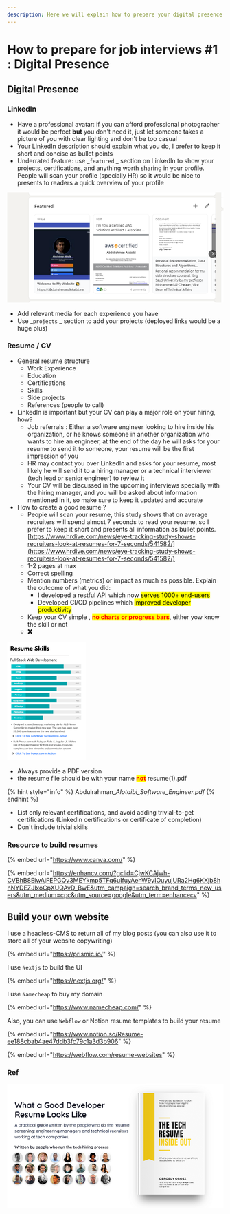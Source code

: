 ```yaml
---
description: Here we will explain how to prepare your digital presence
---
```


# How to prepare for job interviews #1 : Digital Presence

## Digital Presence

### LinkedIn

* Have a professional avatar: if you can afford professional photographer it would be perfect **but** you don't need it, just let someone takes a picture of you with clear lighting and don't be too casual
* Your LinkedIn description should explain what you do, I prefer to keep it short and concise as bullet points
* Underrated feature: use _`featured` _ section on LinkedIn to show your projects, certifications, and anything worth sharing in your profile. People will scan your profile (specially HR) so it would be nice to presents to readers a quick overview of your profile

![](<../.gitbook/assets/image (8).png>)

* Add relevant media for each experience you have
* Use _`projects` _ section to add your projects (deployed links would be a huge plus)

### Resume / CV

* General resume structure
  * Work Experience
  * Education
  * Certifications
  * Skills
  * Side projects&#x20;
  * References (people to call)
* LinkedIn is important but your CV can play a major role on your hiring, how?&#x20;
  * Job referrals : Either a software engineer looking to hire inside his organization, or he knows someone in another organization who wants to hire an engineer, at the end of the day he will asks for your resume to send it to someone, your resume will be the first impression of you
  * HR may contact you over LinkedIn and asks for your resume, most likely he will send it to a hiring manager or a technical interviewer (tech lead or senior engineer) to review it
  * Your CV will be discussed in the upcoming interviews specially with the hiring manager, and you will be asked about information mentioned in it, so make sure to keep it updated and accurate
* How to create a good resume ?
  * People will scan your resume, this study shows that on average recruiters will spend almost 7 seconds to read your resume, so I prefer to keep it short and presents all information as bullet points. [https://www.hrdive.com/news/eye-tracking-study-shows-recruiters-look-at-resumes-for-7-seconds/541582/](https://www.hrdive.com/news/eye-tracking-study-shows-recruiters-look-at-resumes-for-7-seconds/541582/)
  * 1-2 pages at max
  * Correct spelling
  * Mention numbers (metrics) or impact as much as possible. Explain the outcome of what you did:
    * I developed a restful API which now <mark style="background-color:yellow;">serves 1000+ end-users</mark>&#x20;
    * &#x20;Developed CI/CD pipelines which <mark style="background-color:yellow;">improved developer productivity</mark>&#x20;
  * Keep your CV simple , <mark style="color:red;">**no charts or progress bars**</mark>, either yow know the skill or not &#x20;
  * **❌**

![Don't do this](<../.gitbook/assets/image (11).png>)

* Always provide a PDF version
* the resume file should be with your name <mark style="color:red;">**not**</mark> resume(1).pdf

{% hint style="info" %}
Abdulrahman\__Alotaibi\_Software\_Engineer.pdf_
{% endhint %}

* List only relevant certifications, and avoid adding trivial-to-get certifications (LinkedIn certifications or certificate of completion)
* Don't include trivial skills&#x20;

### Resource to build resumes

{% embed url="https://www.canva.com/" %}

{% embed url="https://enhancv.com/?gclid=CjwKCAjwh-CVBhB8EiwAjFEPGQv3MEYkmp5TFq6uIfuyAehW9yIOuyujURa2Hg6KXjb8hnNYDEZJlxoCpXUQAvD_BwE&utm_campaign=search_brand_terms_new_users&utm_medium=cpc&utm_source=google&utm_term=enhancecv" %}

## Build your own website

I use a headless-CMS to return all of my blog posts (you can also use it to store all of your website copywriting)

{% embed url="https://prismic.io/" %}

I use `Nextjs`  to build the UI&#x20;

{% embed url="https://nextjs.org/" %}

I use `Namecheap` to buy my domain

{% embed url="https://www.namecheap.com/" %}

Also, you can use `Webflow` or Notion resume templates to build your resume&#x20;

{% embed url="https://www.notion.so/Resume-ee188cbab4ae47ddb3fc79c1a3d3b906" %}

{% embed url="https://webflow.com/resume-websites" %}



### Ref

![](<../.gitbook/assets/image (1).png>)
